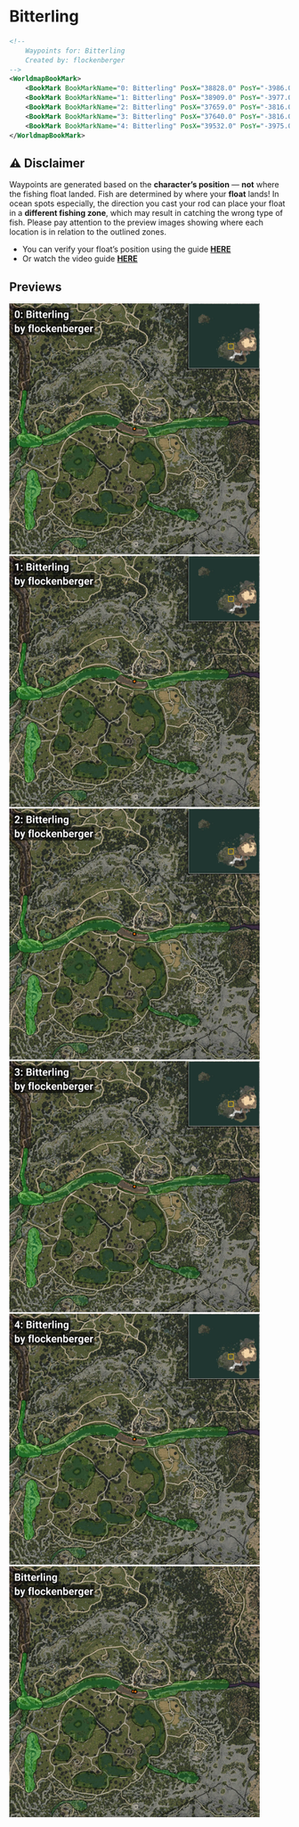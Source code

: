 # Bitterling
```xml
<!--
    Waypoints for: Bitterling
    Created by: flockenberger
-->
<WorldmapBookMark>
    <BookMark BookMarkName="0: Bitterling" PosX="38828.0" PosY="-3986.0" PosZ="-50719.0" />
    <BookMark BookMarkName="1: Bitterling" PosX="38909.0" PosY="-3977.0" PosZ="-50735.0" />
    <BookMark BookMarkName="2: Bitterling" PosX="37659.0" PosY="-3816.0" PosZ="-50855.0" />
    <BookMark BookMarkName="3: Bitterling" PosX="37640.0" PosY="-3816.0" PosZ="-50865.0" />
    <BookMark BookMarkName="4: Bitterling" PosX="39532.0" PosY="-3975.0" PosZ="-51059.0" />
</WorldmapBookMark>
```

## ⚠️ Disclaimer
Waypoints are generated based on the __**character’s position**__ — __not__ where the fishing float landed.
Fish are determined by where your **float** lands!
In ocean spots especially, the direction you cast your rod can place your float in a **different fishing zone**, which may result in catching the wrong type of fish.
Please pay attention to the preview images showing where each location is in relation to the outlined zones.

- You can verify your float’s position using the guide [**HERE**](https://flockenberger.github.io/bdo-fish-position/)
- Or watch the video guide [**HERE**](https://youtu.be/t-VXcRoNojk)

## Previews
<img src="./Bitterling_0_Preview.webp" width="450"/> <img src="./Bitterling_1_Preview.webp" width="450"/> <img src="./Bitterling_2_Preview.webp" width="450"/> <img src="./Bitterling_3_Preview.webp" width="450"/> <img src="./Bitterling_4_Preview.webp" width="450"/> <img src="./Bitterling_Preview.webp" width="450"/> 
